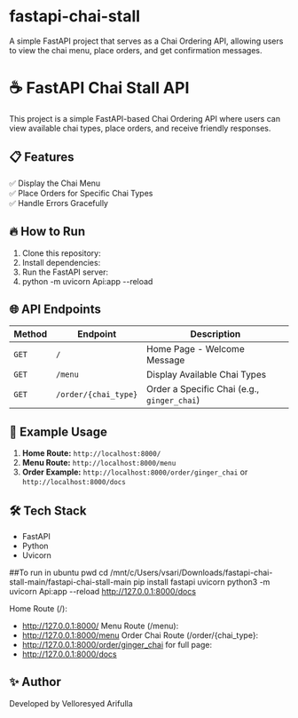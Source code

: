 # fastapi-chai-stall
A simple FastAPI project that serves as a Chai Ordering API, allowing users to view the chai menu, place orders, and get confirmation messages.

# ☕ FastAPI Chai Stall API

This project is a simple FastAPI-based Chai Ordering API where users can view available chai types, place orders, and receive friendly responses.

## 📋 Features
✅ Display the Chai Menu  
✅ Place Orders for Specific Chai Types  
✅ Handle Errors Gracefully  

## 🔥 How to Run
1. Clone this repository:
2. Install dependencies:
3. Run the FastAPI server:
4. python -m uvicorn Api:app --reload


## 🌐 API Endpoints
| Method | Endpoint             | Description                          |
|---------|----------------------|--------------------------------------|
| `GET`    | `/`                   | Home Page - Welcome Message          |
| `GET`    | `/menu`               | Display Available Chai Types         |
| `GET`    | `/order/{chai_type}`  | Order a Specific Chai (e.g., `ginger_chai`) |

## 📄 Example Usage
1. **Home Route:** `http://localhost:8000/`  
2. **Menu Route:** `http://localhost:8000/menu`  
3. **Order Example:** `http://localhost:8000/order/ginger_chai` or  `http://localhost:8000/docs`

## 🛠️ Tech Stack
- FastAPI  
- Python  
- Uvicorn
  
##To run in ubuntu
pwd
cd /mnt/c/Users/vsari/Downloads/fastapi-chai-stall-main/fastapi-chai-stall-main
pip install fastapi uvicorn
python3 -m uvicorn Api:app --reload
http://127.0.0.1:8000/docs

Home Route (/):
- http://127.0.0.1:8000/
Menu Route (/menu):
- http://127.0.0.1:8000/menu
Order Chai Route (/order/{chai_type}:
- http://127.0.0.1:8000/order/ginger_chai
for full page:
- http://127.0.0.1:8000/docs

## ✨ Author
Developed by Velloresyed Arifulla 


